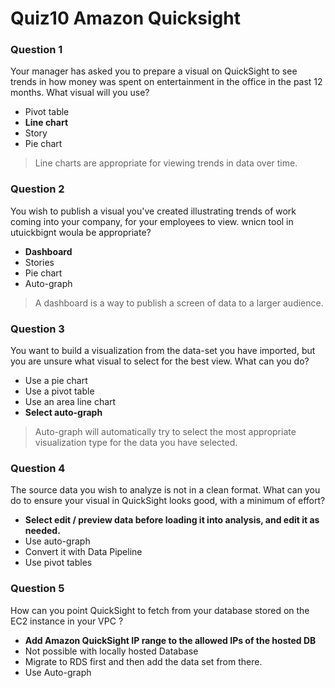 # **Quiz10 Amazon Quicksight**

### **Question 1**

Your manager has asked you to prepare a visual on QuickSight to see trends in how money was spent on entertainment in the office in the past 12 months. What visual will you use? 

* Pivot table 
* **Line chart** 
* Story 
* Pie chart 

> Line charts are appropriate for viewing trends in data over time. 



### **Question 2** 

You wish to publish a visual you've created illustrating trends of work coming into your company, for 
your employees to view. wnicn tool in utuickbignt woula be appropriate? 

* **Dashboard** 
* Stories 
* Pie chart 
* Auto-graph 

> A dashboard is a way to publish a screen of data to a larger audience. 



### **Question 3** 

You want to build a visualization from the data-set you have imported, but you are unsure what visual to select for the best view. What can you do? 

* Use a pie chart 
* Use a pivot table 
* Use an area line chart 
* **Select auto-graph** 

> Auto-graph will automatically try to select the most appropriate visualization type for the data you have selected. 

### **Question 4** 

The source data you wish to analyze is not in a clean format. What can you do to ensure your visual in QuickSight looks good, with a minimum of effort? 

* **Select edit / preview data before loading it into analysis, and edit it as needed.** 
* Use auto-graph 
* Convert it with Data Pipeline 
* Use pivot tables 


### **Question 5**

How can you point QuickSight to fetch from your database stored on the EC2 instance in your VPC ? 

* **Add Amazon QuickSight IP range to the allowed IPs of the hosted DB** 
* Not possible with locally hosted Database 
* Migrate to RDS first and then add the data set from there. 
* Use Auto-graph 
